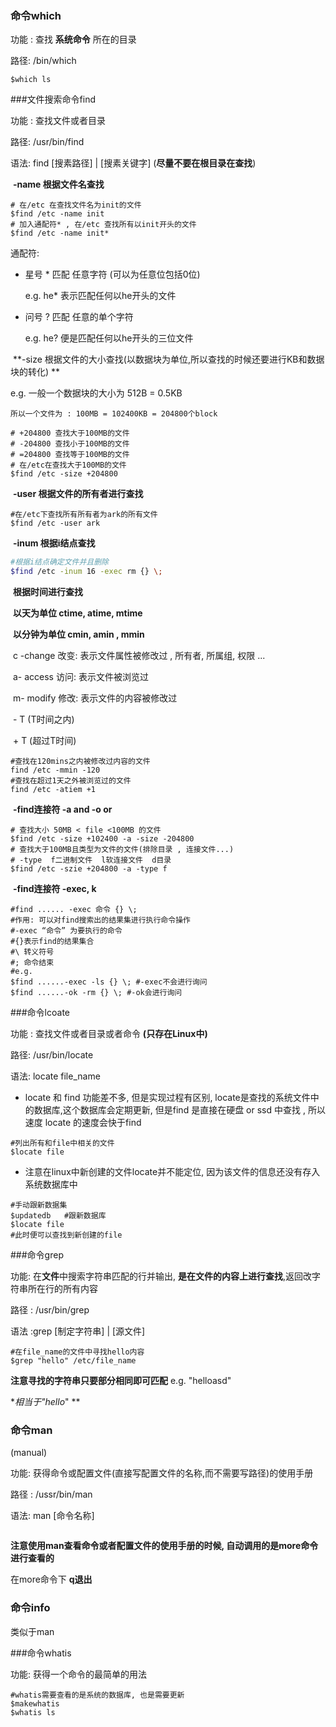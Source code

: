 ### 命令which

功能 : 查找 **系统命令** 所在的目录

路径: /bin/which

~~~shell
$which ls
~~~

  

###文件搜索命令find

功能 : 查找文件或者目录

路径: /usr/bin/find

语法: find [搜素路径] | [搜素关键字] (**尽量不要在根目录在查找**)

​	**-name 根据文件名查找**

~~~shell
# 在/etc 在查找文件名为init的文件
$find /etc -name init
# 加入通配符* , 在/etc 查找所有以init开头的文件
$find /etc -name init*
~~~

通配符:

* 星号 * 匹配 任意字符 (可以为任意位包括0位)

  e.g. he* 表示匹配任何以he开头的文件

* 问号 ? 匹配  任意的单个字符

  e.g. he? 便是匹配任何以he开头的三位文件



​	**-size 根据文件的大小查找(以数据块为单位,所以查找的时候还要进行KB和数据块的转化) **

e.g. 一般一个数据块的大小为 512B  = 0.5KB

 	所以一个文件为 : 100MB = 102400KB = 204800个block 

~~~shell
# +204800 查找大于100MB的文件
# -204800 查找小于100MB的文件
# =204800 查找等于100MB的文件
# 在/etc在查找大于100MB的文件
$find /etc -size +204800
~~~



​	**-user 根据文件的所有者进行查找**

~~~shell
#在/etc下查找所有所有者为ark的所有文件
$find /etc -user ark
~~~



​	**-inum 根据i结点查找**

~~~bash
#根据i结点确定文件并且删除
$find /etc -inum 16 -exec rm {} \;
~~~





​	**根据时间进行查找**

​	**以天为单位 ctime, atime, mtime**

​	**以分钟为单位 cmin, amin , mmin**

​	c -change 改变:  表示文件属性被修改过 , 所有者, 所属组, 权限 ...

​	a- access  访问:  表示文件被浏览过

​	m- modify 修改: 表示文件的内容被修改过

​	-  T (T时间之内)

​	+ T (超过T时间)

~~~shell
#查找在120mins之内被修改过内容的文件
find /etc -mmin -120
#查找在超过1天之外被浏览过的文件
find /etc -atiem +1
~~~



​	**-find连接符 -a and  -o or**

~~~shell
# 查找大小 50MB < file <100MB 的文件
$find /etc -size +102400 -a -size -204800
# 查找大于100MB且类型为文件的文件(排除目录 , 连接文件...)
# -type  f二进制文件  l软连接文件	 d目录
$find /etc -szie +204800 -a -type f
~~~



​	**-find连接符 -exec, k**

~~~shell
#find ...... -exec 命令 {} \;
#作用: 可以对find搜索出的结果集进行执行命令操作
#-exec “命令” 为要执行的命令
#{}表示find的结果集合
#\ 转义符号 
#; 命令结束
#e.g.
$find ......-exec -ls {} \; #-exec不会进行询问
$find ......-ok -rm {} \; #-ok会进行询问
~~~



###命令lcoate

功能 : 查找文件或者目录或者命令 **(只存在Linux中)**

路径: /usr/bin/locate

语法: locate file_name

* locate 和 find 功能差不多, 但是实现过程有区别, locate是查找的系统文件中的数据库,这个数据库会定期更新, 但是find 是直接在硬盘 or ssd 中查找 , 所以速度 locate 的速度会快于find

~~~shell
#列出所有和file中相关的文件
$locate file
~~~

* 注意在linux中新创建的文件locate并不能定位, 因为该文件的信息还没有存入系统数据库中

~~~shell
#手动跟新数据集
$updatedb	#跟新数据库
$locate file
#此时便可以查找到新创建的file
~~~



###命令grep

功能: 在**文件**中搜索字符串匹配的行并输出, **是在文件的内容上进行查找**,返回改字符串所在行的所有内容

路径 : /usr/bin/grep

语法 :grep [制定字符串] | [源文件]

~~~shell
#在file_name的文件中寻找hello内容
$grep "hello" /etc/file_name
~~~

**注意寻找的字符串只要部分相同即可匹配** e.g. "helloasd"

**相当于"hello*" **



### 命令man

(manual)

功能: 获得命令或配置文件(直接写配置文件的名称,而不需要写路径)的使用手册

路径 : /ussr/bin/man

语法: man [命令名称]

~~~

~~~

**注意使用man查看命令或者配置文件的使用手册的时候, 自动调用的是more命令进行查看的**

在more命令下 **q退出**



### 命令info

类似于man



###命令whatis

功能: 获得一个命令的最简单的用法

~~~shell
#whatis需要查看的是系统的数据库, 也是需要更新
$makewhatis 
$whatis ls
~~~





